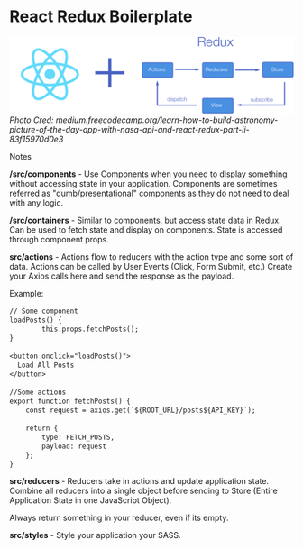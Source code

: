 # React Redux Boilerplate

![Alt Text](./react_redux.png?raw=true "React Redux Diagram")
*Photo Cred: medium.freecodecamp.org/learn-how-to-build-astronomy-picture-of-the-day-app-with-nasa-api-and-react-redux-part-ii-83f15970d0e3*

Notes 

**/src/components** - Use Components when you need to display something without accessing state in your application. Components are sometimes referred as "dumb/presentational" components as they do not need to deal with any logic. 

**/src/containers** - Similar to components, but access state data in Redux. Can be used to fetch state and display on components. State is accessed through component props.

**src/actions** - Actions flow to reducers with the action type and some sort of data. Actions can be called by User Events (Click, Form Submit, etc.) Create your Axios calls here and send the response as the payload. 

Example: 
```
// Some component 
loadPosts() {
        this.props.fetchPosts();
}

<button onclick="loadPosts()">
  Load All Posts
</button>

//Some actions
export function fetchPosts() {
    const request = axios.get(`${ROOT_URL}/posts${API_KEY}`);

    return {
        type: FETCH_POSTS,
        payload: request
    };
}
```

 **src/reducers** - Reducers take in actions and update application state. Combine all reducers into a single object before sending to Store (Entire Application State in one JavaScript Object). 

 Always return something in your reducer, even if its empty. 


**src/styles** - Style your application your SASS.